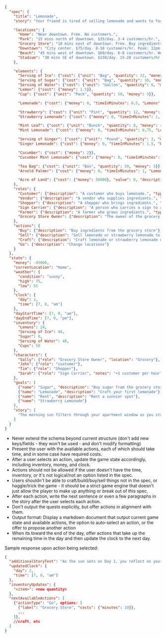 ```json
{
  "spec": {
    "title": "Lemonade",
    "story": "Your friend is tired of selling lemonade and wants to focus more on hot dogs so he's giving you his lemonade cart. You need to pay off your student loan debt and no one is hiring so you decide to try it out.",

    "locations": {
      "Home": "Near downtown. Free. No customers.",
      "Park": "15 mins north of downtown. $35/day. 3-4 customers/hr.",
      "Grocery Store": "10 mins east of downtown. Free. Buy ingredients here, no selling.",
      "Downtown": "City center. $75/day. 8-10 customers/hr. Peak: 12pm-2pm, 5pm-7pm.",
      "Beach": "45 mins west of downtown. $60/day. 6-8 customers/hr. Weather dependent.",
      "Stadium": "30 mins SE of downtown. $150/day. 15-20 customers/hr during events (weekends), 0-1 otherwise."
    },

    "elements": {
      "Serving of Ice": {"cost": {"unit": "Bag", "quantity": 32, "money": 3}},
      "Serving of Sugar": {"cost": {"unit": "Bag", "quantity": 10, "money": 4}},
      "Serving of Water": {"cost": {"unit": "Gallon", "quantity": 6, "money": 2}},
      "Lemon": {"cost": {"money": 1.5}},
      "Cup": {"cost": {"unit": "Pack", "quantity": 50, "money": 5}},

      "Lemonade": {"cost": {"money": 0, "timeInMinutes": 0.5, "Lemons": 2, "Ice": 1, "Sugar": 1, "Water": 1, "Cup": 1}, "value": 5},

      "Strawberry": {"cost": {"unit": "Pint", "quantity": 12, "money": 6}, "value": 2},
      "Strawberry Lemonade": {"cost": {"money": 0, "timeInMinutes": 1, "Lemons": 2, "Ice": 1, "Sugar": 1, "Water": 1, "Strawberry": 2, "Cup": 1}, "value": 8},

      "Mint Leaf": {"cost": {"unit": "Bunch", "quantity": 8, "money": 4}, "value": 1},
      "Mint Lemonade": {"cost": {"money": 0, "timeInMinutes": 0.75, "Lemons": 2, "Ice": 1, "Sugar": 1, "Water": 1, "Mint Leaf": 3, "Cup": 1}, "value": 6},

      "Serving of Ginger": {"cost": {"unit": "Pound", "quantity": 3, "money": 5}},
      "Ginger Lemonade": {"cost": {"money": 0, "timeInMinutes": 1.5, "Lemons": 2, "Ice": 1, "Sugar": 2, "Water": 1, "Serving of Ginger": 1, "Cup": 1}, "value": 7},

      "Cucumber": {"cost": {"money": 2}},
      "Cucumber Mint Lemonade": {"cost": {"money": 0, "timeInMinutes": 1.25, "Lemons": 2, "Ice": 1, "Sugar": 1, "Water": 1, "Cucumber": 2, "Mint": 2, "Cup": 1}, "value": 9},

      "Tea Bag": {"cost": {"unit": "Box", "quantity": 50, "money": 5}},
      "Arnold Palmer": {"cost": {"money": 0, "timeInMinutes": 1, "Lemons": 1, "Ice": 1, "Sugar": 1, "Water": 2, "Tea Bag": 1, "Cup": 1}, "value": 8},

      "Acre of Land": {"cost": {"money": 50000}, "value": 0, "description": "A piece of land you can plant crops on near town."}
    },
    "roles": {
      "Customer": {"description": "A customer who buys lemonade.", "type": "buyer"},
      "Vendor": {"description": "A vendor who supplies ingredients.", "type": "employee"},
      "Shopper": {"description": "A shopper who brings ingredients.", "type": "employee"},
      "Sign Carrier": {"description": "A person who carries a sign to attract customers.", "type": "employee"},
      "Farmer": {"description": "A farmer who grows ingredients.", "type": "employee"},
      "Grocery Store Owner": {"description": "The owner of the grocery store where you buy ingredients.", "type": "seller"}
    },
    "actions": {
      "Buy": {"description": "Buy ingredients from the grocery store"},
      "Sell": {"description": "Sell lemonade or strawberry lemonade to customers"},
      "Craft": {"description": "Craft lemonade or strawberry lemonade using ingredients"},
      "Go": {"description": "Change locations"}
    }
  },
  "state": {
    "money": -45000,
    "currentLocation": "Home",
    "weather": {
      "condition": "sunny",
      "high": 75,
      "low": 55
    },
    "clock": {
      "day": 1,
      "time": [7, 0, "am"]
    },
    "dayStartTime": [7, 0, "am"],
    "dayEndTime": [7, 0, "pm"],
    "inventory": {
      "Lemons": 24,
      "Serving of Ice": 48,
      "Sugar": 0,
      "Serving of Water": 48,
      "Cups": 50
    },
    "characters": {
      "Sally": {"role": "Grocery Store Owner", "location": "Grocery"},
      "John": {"role": "customer"},
      "Tim": {"role": "Shopper"},
      "Sarah": {"role": "Sign Carrier", "notes": "+1 customer per hour"}
    },
    "goals": [
      {"name": "Sugar", "description": "Buy sugar from the grocery store"},
      {"name": "Lemonade", "description": "Craft your first lemonade"},
      {"name": "Rent", "description": "Rent a sunnier spot"},
      {"name": "Strawberry Lemonade"}
    ],
    "story": [
      "The morning sun filters through your apartment window as you stare at the mountain of paperwork on your coffee table. Student loan statements, job rejection letters, and now—a rusty lemonade cart key your friend Mike dropped off last night.\n\"I'm done with it, man,\" he'd said, tossing you the key. \"Hot dogs are where the money's at. The cart's yours if you want it.\"\nYou turn the key over in your palm. -$45,000 in debt. No callbacks from any of the hundreds of applications you've sent. The cart sits outside your apartment building, a faded yellow beacon of... possibility? Desperation? Maybe both.\nYou check your supplies: 10 lemons, 5 bags of ice, 20 bottles of water, and 15 cups. But no sugar—Mike must have used the last of it. At least you have $45,000 in debt to motivate you. Wait, that's not how motivation works.\nThe clock reads 7:00 AM on Day 1. The city is waking up, and you need to decide your first move."
    ]
  }
}
```

- Never extend the schema beyond current structure (don't add new keys/fields - they won't be used - and don't modify formatting)
- Present the user with the available actions, each of which should take time, and in some case have required costs.
- After a user selects an action, update the game state accordingly, including inventory, money, and clock.
- Actions should not be allowed if the user doesn't have the time, inventory, or it's not logical/not an option listed in the spec.
- Users shouldn't be able to craft/build/buy/sell things not in the spec, or haggle/trick the game - it should be a strict game engine that doesn't just allow the player to make up anything or break out of this spec.
- After each action, write the next sentence or even a few paragraphs in the story after the user selects each action.
- Don't output the quests explicitly, but offer actions in alignment with them.
- Output format: Display a markdown document that output current game state and available actions, the option to auto-select an action, or the offer to propose another action
- When its toward the end of the day, offer actions that take up the remaining time in the day and then update the clock to the next day.

Sample response upon action being selected:

```json
{
  "additionalStoryText": "As the sun sets on Day 1, you reflect on your first day as a lemonade vendor. The cart is still there, and so are your dreams of paying off that student debt. Tomorrow is another day, and you have a feeling it might just be the start of something big.",
  "updatedClock": {
    "day": 2,
    "time": [7, 0, "am"]
  },
  "inventoryUpdates": {
    "<item>": <new quantity>
  },
  "nextAvailableActions": [
    {"actionType": "Go", options: [
      {"label": "Grocery Store", "costs": {"minutes": 10}},
      ...
    ]},
    //craft, etc
  ]
}
```
